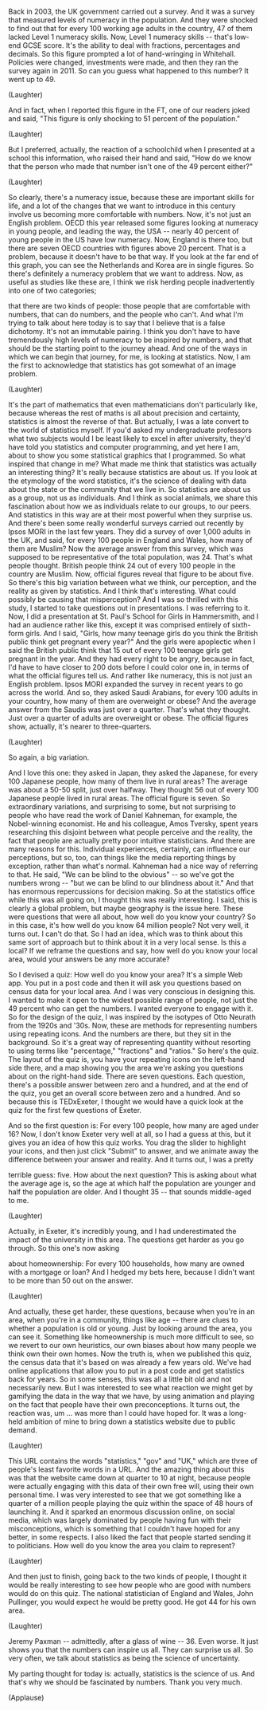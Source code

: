 
Back in 2003,
the UK government carried out a survey.
And it was a survey that measured
levels of numeracy
in the population.
And they were shocked to find out
that for every 100 working age
adults in the country,
47 of them lacked Level 1 numeracy skills.
Now, Level 1 numeracy skills --
that&#39;s low-end GCSE score.
It&#39;s the ability to deal with fractions,
percentages and decimals.
So this figure prompted
a lot of hand-wringing in Whitehall.
Policies were changed,
investments were made,
and then they ran
the survey again in 2011.
So can you guess
what happened to this number?
It went up to 49.

(Laughter)

And in fact, when I reported
this figure in the FT,
one of our readers joked and said,
&quot;This figure is only shocking
to 51 percent of the population.&quot;

(Laughter)

But I preferred, actually,
the reaction of a schoolchild
when I presented
at a school this information,
who raised their hand and said,
&quot;How do we know that the person
who made that number
isn&#39;t one of the 49 percent either?&quot;

(Laughter)

So clearly, there&#39;s a numeracy issue,
because these are
important skills for life,
and a lot of the changes
that we want to introduce in this century
involve us becoming
more comfortable with numbers.
Now, it&#39;s not just an English problem.
OECD this year released some figures
looking at numeracy in young people,
and leading the way, the USA --
nearly 40 percent of young people
in the US have low numeracy.
Now, England is there too,
but there are seven OECD countries
with figures above 20 percent.
That is a problem,
because it doesn&#39;t have to be that way.
If you look at the far end of this graph,
you can see the Netherlands and Korea
are in single figures.
So there&#39;s definitely a numeracy
problem that we want to address.
Now, as useful as studies like these are,
I think we risk herding people
inadvertently into one of two categories;

that there are two kinds of people:
those people that are comfortable
with numbers, that can do numbers,
and the people who can&#39;t.
And what I&#39;m trying
to talk about here today
is to say that I believe
that is a false dichotomy.
It&#39;s not an immutable pairing.
I think you don&#39;t have to have
tremendously high levels of numeracy
to be inspired by numbers,
and that should be the starting point
to the journey ahead.
And one of the ways in which
we can begin that journey, for me,
is looking at statistics.
Now, I am the first to acknowledge
that statistics has got somewhat
of an image problem.

(Laughter)

It&#39;s the part of mathematics
that even mathematicians
don&#39;t particularly like,
because whereas the rest of maths
is all about precision and certainty,
statistics is almost the reverse of that.
But actually, I was a late convert
to the world of statistics myself.
If you&#39;d asked my undergraduate professors
what two subjects would I be least likely
to excel in after university,
they&#39;d have told you statistics
and computer programming,
and yet here I am, about to show you
some statistical graphics
that I programmed.
So what inspired that change in me?
What made me think that statistics
was actually an interesting thing?
It&#39;s really because
statistics are about us.
If you look at the etymology
of the word statistics,
it&#39;s the science of dealing with data
about the state or the community
that we live in.
So statistics are about us as a group,
not us as individuals.
And I think as social animals,
we share this fascination about how
we as individuals relate to our groups,
to our peers.
And statistics in this way
are at their most powerful
when they surprise us.
And there&#39;s been some really wonderful
surveys carried out recently
by Ipsos MORI in the last few years.
They did a survey of over
1,000 adults in the UK,
and said, for every 100 people
in England and Wales,
how many of them are Muslim?
Now the average answer from this survey,
which was supposed to be representative
of the total population, was 24.
That&#39;s what people thought.
British people think 24 out of every 100
people in the country are Muslim.
Now, official figures reveal
that figure to be about five.
So there&#39;s this big variation
between what we think, our perception,
and the reality as given by statistics.
And I think that&#39;s interesting.
What could possibly be causing
that misperception?
And I was so thrilled with this study,
I started to take questions out
in presentations. I was referring to it.
Now, I did a presentation
at St. Paul&#39;s School for Girls
in Hammersmith,
and I had an audience rather like this,
except it was comprised entirely
of sixth-form girls.
And I said, &quot;Girls,
how many teenage girls do you think
the British public think
get pregnant every year?&quot;
And the girls were apoplectic when I said
the British public think that 15
out of every 100 teenage girls
get pregnant in the year.
And they had every right to be angry,
because in fact, I&#39;d have to have
closer to 200 dots
before I could color one in,
in terms of what
the official figures tell us.
And rather like numeracy,
this is not just an English problem.
Ipsos MORI expanded the survey
in recent years to go across the world.
And so, they asked Saudi Arabians,
for every 100 adults in your country,
how many of them are overweight or obese?
And the average answer from the Saudis
was just over a quarter.
That&#39;s what they thought.
Just over a quarter of adults
are overweight or obese.
The official figures show, actually,
it&#39;s nearer to three-quarters.

(Laughter)

So again, a big variation.

And I love this one: they asked in Japan,
they asked the Japanese,
for every 100 Japanese people,
how many of them live in rural areas?
The average was about a 50-50 split,
just over halfway.
They thought 56 out of every 100
Japanese people lived in rural areas.
The official figure is seven.
So extraordinary variations,
and surprising to some,
but not surprising to people
who have read the work
of Daniel Kahneman, for example,
the Nobel-winning economist.
He and his colleague, Amos Tversky,
spent years researching this disjoint
between what people perceive
and the reality,
the fact that people are actually
pretty poor intuitive statisticians.
And there are many reasons for this.
Individual experiences, certainly,
can influence our perceptions,
but so, too, can things like the media
reporting things by exception,
rather than what&#39;s normal.
Kahneman had a nice way
of referring to that.
He said, &quot;We can be blind
to the obvious&quot; --
so we&#39;ve got the numbers wrong --
&quot;but we can be blind
to our blindness about it.&quot;
And that has enormous
repercussions for decision making.
So at the statistics office
while this was all going on,
I thought this was really interesting.
I said, this is clearly a global problem,
but maybe geography is the issue here.
These were questions that were all about,
how well do you know your country?
So in this case, it&#39;s how well
do you know 64 million people?
Not very well, it turns out.
I can&#39;t do that.
So I had an idea,
which was to think about
this same sort of approach
but to think about it
in a very local sense.
Is this a local?
If we reframe the questions and say,
how well do you know your local area,
would your answers be any more accurate?

So I devised a quiz:
How well do you know your area?
It&#39;s a simple Web app.
You put in a post code
and then it will ask you questions
based on census data
for your local area.
And I was very conscious
in designing this.
I wanted to make it open
to the widest possible range of people,
not just the 49 percent
who can get the numbers.
I wanted everyone to engage with it.
So for the design of the quiz,
I was inspired by the isotypes
of Otto Neurath from the 1920s and &#39;30s.
Now, these are methods
for representing numbers
using repeating icons.
And the numbers are there,
but they sit in the background.
So it&#39;s a great way
of representing quantity
without resorting to using terms
like &quot;percentage,&quot;
&quot;fractions&quot; and &quot;ratios.&quot;
So here&#39;s the quiz.
The layout of the quiz is,
you have your repeating icons
on the left-hand side there,
and a map showing you the area
we&#39;re asking you questions about
on the right-hand side.
There are seven questions.
Each question, there&#39;s a possible answer
between zero and a hundred,
and at the end of the quiz,
you get an overall score
between zero and a hundred.
And so because this is TEDxExeter,
I thought we would have
a quick look at the quiz
for the first few questions of Exeter.

And so the first question is:
For every 100 people,
how many are aged under 16?
Now, I don&#39;t know Exeter very well
at all, so I had a guess at this,
but it gives you an idea
of how this quiz works.
You drag the slider
to highlight your icons,
and then just click &quot;Submit&quot; to answer,
and we animate away the difference
between your answer and reality.
And it turns out, I was a pretty

terrible guess: five.
How about the next question?
This is asking about
what the average age is,
so the age at which half
the population are younger
and half the population are older.
And I thought 35 -- that sounds
middle-aged to me.

(Laughter)

Actually, in Exeter,
it&#39;s incredibly young,
and I had underestimated the impact
of the university in this area.
The questions get harder
as you go through.
So this one&#39;s now asking

about homeownership:
For every 100 households, how many
are owned with a mortgage or loan?
And I hedged my bets here,
because I didn&#39;t want to be
more than 50 out on the answer.

(Laughter)

And actually, these get harder,
these questions,
because when you&#39;re in an area,
when you&#39;re in a community,
things like age -- there are clues
to whether a population is old or young.
Just by looking around
the area, you can see it.
Something like homeownership
is much more difficult to see,
so we revert to our own heuristics,
our own biases about how many people
we think own their own homes.
Now the truth is,
when we published this quiz,
the census data that it&#39;s based on
was already a few years old.
We&#39;ve had online applications
that allow you to put in a post code
and get statistics back for years.
So in some senses,
this was all a little bit old
and not necessarily new.
But I was interested to see
what reaction we might get
by gamifying the data
in the way that we have,
by using animation
and playing on the fact
that people have their own preconceptions.
It turns out, the reaction was, um ...
was more than I could have hoped for.
It was a long-held ambition of mine
to bring down a statistics website
due to public demand.

(Laughter)

This URL contains the words
&quot;statistics,&quot; &quot;gov&quot; and &quot;UK,&quot;
which are three of people&#39;s least
favorite words in a URL.
And the amazing thing about this
was that the website came down
at quarter to 10 at night,
because people were actually
engaging with this data
of their own free will,
using their own personal time.
I was very interested to see
that we got something like
a quarter of a million people
playing the quiz within the space
of 48 hours of launching it.
And it sparked an enormous discussion
online, on social media,
which was largely dominated
by people having fun
with their misconceptions,
which is something that
I couldn&#39;t have hoped for any better,
in some respects.
I also liked the fact that people started
sending it to politicians.
How well do you know the area
you claim to represent?

(Laughter)

And then just to finish,
going back to the two kinds of people,
I thought it would be
really interesting to see
how people who are good with numbers
would do on this quiz.
The national statistician
of England and Wales, John Pullinger,
you would expect he would be pretty good.
He got 44 for his own area.

(Laughter)

Jeremy Paxman -- admittedly,
after a glass of wine -- 36.
Even worse.
It just shows you that the numbers
can inspire us all.
They can surprise us all.
So very often, we talk about statistics
as being the science of uncertainty.

My parting thought for today is:
actually, statistics is the science of us.
And that&#39;s why we should
be fascinated by numbers.
Thank you very much.

(Applause)

